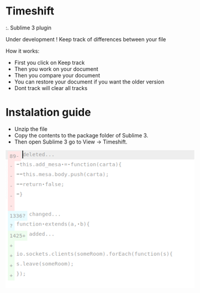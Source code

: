 # Timeshift

:. Sublime 3 plugin

Under development !
Keep track of differences between your file

How it works:
- First you click on Keep track
- Then you work on your document
- Then you compare your document
- You can restore your document if you want the older version
- Dont track will clear all tracks


# Instalation guide

- Unzip the file
- Copy the contents to the package folder of Sublime 3.
- Then open Sublime 3 go to View -> Timeshift.

![alt text](https://raw.githubusercontent.com/andredla/Timeshift/master/Timeshift.png)
